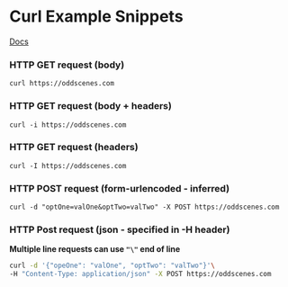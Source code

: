 # Curl Example Snippets

[Docs](https://curl.haxx.se/docs/httpscripting.html)

### HTTP GET request (body)
`curl https://oddscenes.com`

### HTTP GET request (body + headers)
`curl -i https://oddscenes.com`

### HTTP GET request (headers)
`curl -I https://oddscenes.com`

### HTTP POST request (form-urlencoded - inferred)
`curl -d "optOne=valOne&optTwo=valTwo" -X POST https://oddscenes.com`

### HTTP Post request (json - specified in -H header)
**Multiple line requests can use `"\"` end of line**

```sh
curl -d '{"opeOne": "valOne", "optTwo": "valTwo"}'\
-H "Content-Type: application/json" -X POST https://oddscenes.com
```
